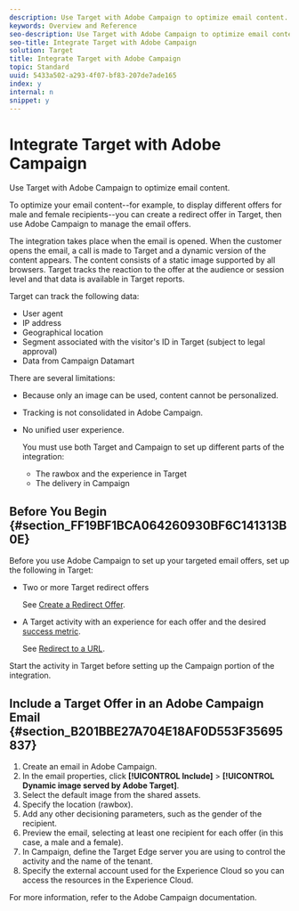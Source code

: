 ```yaml
---
description: Use Target with Adobe Campaign to optimize email content.
keywords: Overview and Reference
seo-description: Use Target with Adobe Campaign to optimize email content.
seo-title: Integrate Target with Adobe Campaign
solution: Target
title: Integrate Target with Adobe Campaign
topic: Standard
uuid: 5433a502-a293-4f07-bf83-207de7ade165
index: y
internal: n
snippet: y
---
```


# Integrate Target with Adobe Campaign

Use Target with Adobe Campaign to optimize email content.

To optimize your email content--for example, to display different offers for male and female recipients--you can create a redirect offer in Target, then use Adobe Campaign to manage the email offers.

The integration takes place when the email is opened. When the customer opens the email, a call is made to Target and a dynamic version of the content appears. The content consists of a static image supported by all browsers. Target tracks the reaction to the offer at the audience or session level and that data is available in Target reports.

Target can track the following data:

* User agent 
* IP address 
* Geographical location 
* Segment associated with the visitor's ID in Target (subject to legal approval) 
* Data from Campaign Datamart

There are several limitations:

* Because only an image can be used, content cannot be personalized. 
* Tracking is not consolidated in Adobe Campaign. 
* No unified user experience.

  You must use both Target and Campaign to set up different parts of the integration:

    * The rawbox and the experience in Target 
    * The delivery in Campaign

## Before You Begin {#section_FF19BF1BCA064260930BF6C141313B0E}

Before you use Adobe Campaign to set up your targeted email offers, set up the following in Target:

* Two or more Target redirect offers

  See [Create a Redirect Offer](https://marketing.adobe.com/resources/help/en_US/target/target/t_offer_redirect.html). 
* A Target activity with an experience for each offer and the desired [success metric](https://marketing.adobe.com/resources/help/en_US/target/target/r_success_metrics.html).

  See [Redirect to a URL](https://marketing.adobe.com/resources/help/en_US/target/target/t_redirect_offer.html).

Start the activity in Target before setting up the Campaign portion of the integration.

## Include a Target Offer in an Adobe Campaign Email {#section_B201BBE27A704E18AF0D553F35695837}

1. Create an email in Adobe Campaign. 
1. In the email properties, click **[!UICONTROL Include]** > **[!UICONTROL Dynamic image served by Adobe Target]**. 
1. Select the default image from the shared assets. 
1. Specify the location (rawbox). 
1. Add any other decisioning parameters, such as the gender of the recipient. 
1. Preview the email, selecting at least one recipient for each offer (in this case, a male and a female). 
1. In Campaign, define the Target Edge server you are using to control the activity and the name of the tenant. 
1. Specify the external account used for the Experience Cloud so you can access the resources in the Experience Cloud.

For more information, refer to the Adobe Campaign documentation. 
